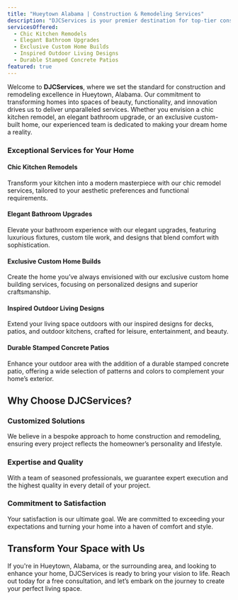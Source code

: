 ```yaml
---
title: "Hueytown Alabama | Construction & Remodeling Services"
description: "DJCServices is your premier destination for top-tier construction and remodeling services in Hueytown, Alabama, offering custom solutions to elevate your living space to match your dreams."
servicesOffered:
  - Chic Kitchen Remodels
  - Elegant Bathroom Upgrades
  - Exclusive Custom Home Builds
  - Inspired Outdoor Living Designs
  - Durable Stamped Concrete Patios
featured: true
---
```


Welcome to **DJCServices**, where we set the standard for construction and remodeling excellence in Hueytown, Alabama. Our commitment to transforming homes into spaces of beauty, functionality, and innovation drives us to deliver unparalleled services. Whether you envision a chic kitchen remodel, an elegant bathroom upgrade, or an exclusive custom-built home, our experienced team is dedicated to making your dream home a reality.

### Exceptional Services for Your Home

#### Chic Kitchen Remodels

Transform your kitchen into a modern masterpiece with our chic remodel services, tailored to your aesthetic preferences and functional requirements.

#### Elegant Bathroom Upgrades

Elevate your bathroom experience with our elegant upgrades, featuring luxurious fixtures, custom tile work, and designs that blend comfort with sophistication.

#### Exclusive Custom Home Builds

Create the home you’ve always envisioned with our exclusive custom home building services, focusing on personalized designs and superior craftsmanship.

#### Inspired Outdoor Living Designs

Extend your living space outdoors with our inspired designs for decks, patios, and outdoor kitchens, crafted for leisure, entertainment, and beauty.

#### Durable Stamped Concrete Patios

Enhance your outdoor area with the addition of a durable stamped concrete patio, offering a wide selection of patterns and colors to complement your home’s exterior.

## Why Choose DJCServices?

### Customized Solutions

We believe in a bespoke approach to home construction and remodeling, ensuring every project reflects the homeowner’s personality and lifestyle.

### Expertise and Quality

With a team of seasoned professionals, we guarantee expert execution and the highest quality in every detail of your project.

### Commitment to Satisfaction

Your satisfaction is our ultimate goal. We are committed to exceeding your expectations and turning your home into a haven of comfort and style.

## Transform Your Space with Us

If you're in Hueytown, Alabama, or the surrounding area, and looking to enhance your home, DJCServices is ready to bring your vision to life. Reach out today for a free consultation, and let’s embark on the journey to create your perfect living space.